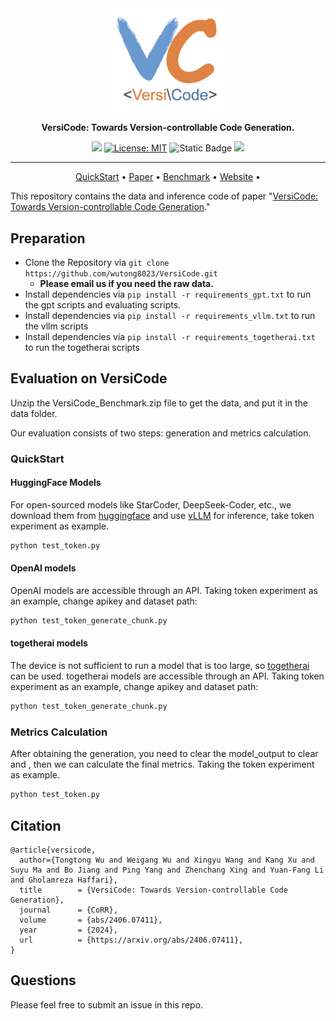 <div align="center">

<img src="figs/logo.png" width="180px">

**VersiCode: Towards Version-controllable Code Generation.**

![](https://img.shields.io/badge/version-v1.0.0-blue)
[![License: MIT](https://img.shields.io/badge/License-MIT-green.svg)](https://opensource.org/licenses/MIT)
![Static Badge](https://img.shields.io/badge/last_commit-June-blue)
![](https://img.shields.io/badge/PRs-Welcome-red)

---

<p align="center">
    <a href="###QuickStart">QuickStart</a> •
    <a href="https://arxiv.org/abs/2406.07411">Paper</a> •
    <a href="https://huggingface.co/datasets/AstoneNg/VersiCode">Benchmark</a> •
    <a href="https://wutong8023.github.io/VersiCode.github.io/">Website</a> •
</p>
</div>

This repository contains the data and inference code of 
paper "[VersiCode: Towards Version-controllable Code Generation](https://arxiv.org/abs/2406.07411)."

## Preparation

- Clone the Repository via `git clone https://github.com/wutong8023/VersiCode.git`
    - **Please email us if you need the raw data.**
- Install dependencies via `pip install -r requirements_gpt.txt` to run the gpt scripts and evaluating scripts.
- Install dependencies via `pip install -r requirements_vllm.txt` to run the vllm scripts
- Install dependencies via `pip install -r requirements_togetherai.txt` to run the togetherai scripts


## Evaluation on VersiCode
Unzip the VersiCode_Benchmark.zip file to get the data, and put it in the data folder.

Our evaluation consists of two steps: generation and metrics calculation.


### QuickStart

#### HuggingFace Models
For open-sourced models like StarCoder, DeepSeek-Coder, etc., we download them from [huggingface](https://huggingface.co/) and use [vLLM](https://github.com/vllm-project/vllm) for inference, take token experiment as example. 

```bash
python test_token.py
```

#### OpenAI models
OpenAI models are accessible through an API. Taking token experiment as an example, change apikey and dataset path:
```bash
python test_token_generate_chunk.py
```

#### togetherai models
The device is not sufficient to run a model that is too large, so [togetherai](https://api.together.xyz/models) can be used. togetherai models are accessible through an API. Taking token experiment as an example, change apikey and dataset path:
```bash
python test_token_generate_chunk.py
```

### Metrics Calculation
After obtaining the generation, you need to clear the model_output to clear <start> and <end>, then we can calculate the final metrics. Taking the token experiment as example.
```bash
python test_token.py
```

## Citation

```
@article{versicode,
  author={Tongtong Wu and Weigang Wu and Xingyu Wang and Kang Xu and Suyu Ma and Bo Jiang and Ping Yang and Zhenchang Xing and Yuan-Fang Li and Gholamreza Haffari},
  title        = {VersiCode: Towards Version-controllable Code Generation},
  journal      = {CoRR},
  volume       = {abs/2406.07411},
  year         = {2024},
  url          = {https://arxiv.org/abs/2406.07411},
}
```
## Questions
Please feel free to submit an issue in this repo.
